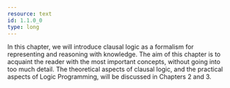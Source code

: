 ```yaml
---
resource: text
id: 1.1.0_0
type: long
---
```


In this chapter, we will introduce clausal logic as a formalism for representing and reasoning with knowledge. The aim of this chapter is to acquaint the reader with the most important concepts, without going into too much detail. The theoretical aspects of clausal logic, and the practical aspects of Logic Programming, will be discussed in Chapters 2 and 3.

